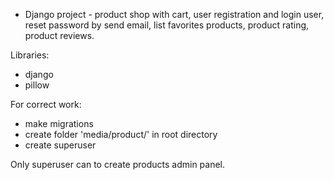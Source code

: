 * Django project - product shop with cart, user 
registration and login user, reset password by send email,
list favorites products, product rating, product reviews.


Libraries: 
- django
- pillow

For correct work: 
- make migrations
- create folder 'media/product/' in root directory
- create superuser 

Only superuser can to create products admin panel.